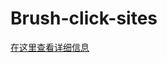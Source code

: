 # Brush-click-sites

[在这里查看详细信息](http://robblog.xyz/index.php/2020/05/07/%e4%b8%80%e4%b8%aa%e9%9d%9e%e5%b8%b8%e7%ae%80%e6%b4%81%ef%bc%88%e9%99%8b%ef%bc%89%e7%9a%84%e5%88%b7%e7%bd%91%e9%a1%b5%e7%82%b9%e5%87%bb%e5%99%a8%e7%9a%84%e4%b8%9c%e4%b8%9c/)